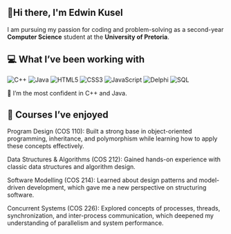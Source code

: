 ## 👋Hi there, I'm Edwin Kusel

I am pursuing my passion for coding and problem-solving as a second-year **Computer Science** student at the **University of Pretoria**.

## 💻 What I’ve been working with

![C++](https://img.shields.io/badge/C++-00599C?style=for-the-badge&logo=cplusplus&logoColor=white)
![Java](https://img.shields.io/badge/Java-32CD32?style=for-the-badge&logo=java&logoColor=white)
![HTML5](https://img.shields.io/badge/HTML5-E34F26?style=for-the-badge&logo=html5&logoColor=white)
![CSS3](https://img.shields.io/badge/CSS3-264de4?style=for-the-badge&logo=css3&logoColor=white)
![JavaScript](https://img.shields.io/badge/JavaScript-f7e018?style=for-the-badge&logo=javascript&logoColor=black)
![Delphi](https://img.shields.io/badge/Delphi-EE1F35?style=for-the-badge&logo=delphi&logoColor=white)
![SQL](https://img.shields.io/badge/SQL-800080?style=for-the-badge&logo=postgresql&logoColor=white)

🔹 I’m the most confident in C++ and Java.

## 📘 Courses I’ve enjoyed
Program Design (COS 110): Built a strong base in object-oriented programming, inheritance, and polymorphism while learning how to apply these concepts effectively.

Data Structures & Algorithms (COS 212): Gained hands-on experience with classic data structures and algorithm design.

Software Modelling (COS 214): Learned about design patterns and model-driven development, which gave me a new perspective on structuring software.

Concurrent Systems (COS 226): Explored concepts of processes, threads, synchronization, and inter-process communication, which deepened my understanding of parallelism and system performance.

